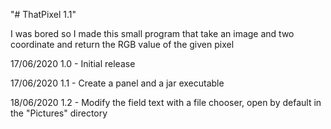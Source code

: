 "# ThatPixel 1.1" 

I was bored so I made this small program that take an image and two coordinate and return the RGB value of the given pixel

17/06/2020 1.0 - Initial release

17/06/2020 1.1 - Create a panel and a jar executable

18/06/2020 1.2 - Modify the field text with a file chooser, open by default in the "Pictures" directory